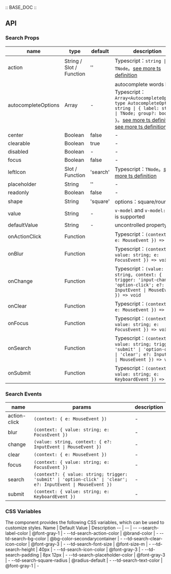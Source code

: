:: BASE_DOC ::

## API
### Search Props

name | type | default | description | required
-- | -- | -- | -- | --
action | String / Slot / Function | '' | Typescript：`string \| TNode`。[see more ts definition](https://github.com/Tencent/tdesign-mobile-vue/blob/develop/src/common.ts) | N
autocompleteOptions | Array | - | autocomplete words list。Typescript：`Array<AutocompleteOption>` `type AutocompleteOption = string \| { label: string \| TNode; group?: boolean }`。[see more ts definition](https://github.com/Tencent/tdesign-mobile-vue/blob/develop/src/common.ts)。[see more ts definition](https://github.com/Tencent/tdesign-mobile-vue/tree/develop/src/search/type.ts) | N
center | Boolean | false | \- | N
clearable | Boolean | true | \- | N
disabled | Boolean | - | \- | N
focus | Boolean | false | \- | N
leftIcon | Slot / Function | 'search' | Typescript：`TNode`。[see more ts definition](https://github.com/Tencent/tdesign-mobile-vue/blob/develop/src/common.ts) | N
placeholder | String | '' | \- | N
readonly | Boolean | false | \- | N
shape | String | 'square' | options：square/round | N
value | String | - | `v-model` and `v-model:value` is supported | N
defaultValue | String | - | uncontrolled property | N
onActionClick | Function |  | Typescript：`(context: { e: MouseEvent }) => void`<br/> | N
onBlur | Function |  | Typescript：`(context: { value: string; e: FocusEvent }) => void`<br/> | N
onChange | Function |  | Typescript：`(value: string, context: { trigger: 'input-change' \| 'option-click'; e?: InputEvent \| MouseEvent }) => void`<br/> | N
onClear | Function |  | Typescript：`(context: { e: MouseEvent }) => void`<br/> | N
onFocus | Function |  | Typescript：`(context: { value: string; e: FocusEvent }) => void`<br/> | N
onSearch | Function |  | Typescript：`(context?: { value: string; trigger: 'submit' \| 'option-click' \| 'clear'; e?: InputEvent \| MouseEvent }) => void`<br/> | N
onSubmit | Function |  | Typescript：`(context: { value: string; e: KeyboardEvent }) => void`<br/> | N

### Search Events

name | params | description
-- | -- | --
action-click | `(context: { e: MouseEvent })` | \-
blur | `(context: { value: string; e: FocusEvent })` | \-
change | `(value: string, context: { e?: InputEvent \| MouseEvent })` | \-
clear | `(context: { e: MouseEvent })` | \-
focus | `(context: { value: string; e: FocusEvent })` | \-
search | `(context?: { value: string; trigger: 'submit' \| 'option-click' \| 'clear'; e?: InputEvent \| MouseEvent })` | \-
submit | `(context: { value: string; e: KeyboardEvent })` | \-


### CSS Variables
The component provides the following CSS variables, which can be used to customize styles.
Name | Default Value | Description 
-- | -- | --
--search-label-color | @font-gray-1 | - 
--td-search-action-color | @brand-color | - 
--td-search-bg-color | @bg-color-secondarycontainer | - 
--td-search-clear-icon-color | @font-gray-3 | - 
--td-search-font-size | @font-size-m | - 
--td-search-height | 40px | - 
--td-search-icon-color | @font-gray-3 | - 
--td-search-padding | 8px 12px | - 
--td-search-placeholder-color | @font-gray-3 | - 
--td-search-square-radius | @radius-default | - 
--td-search-text-color | @font-gray-1 | - 
